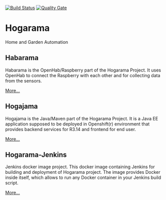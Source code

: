 [![Build Status](https://travis-ci.org/Gepardec/Hogarama.svg?branch=master)](https://travis-ci.org/Gepardec/Hogarama) [![Quality Gate](https://sonarcloud.io/api/badges/gate?key=com.gepardec.hogajama:hogajama)](https://sonarcloud.io/dashboard/index/com.gepardec.hogajama:hogajama)

# Hogarama
Home and Garden Automation

## Habarama
Habarama is the OpenHab/Raspberry part of the Hogarama Project.
It uses OpenHab to connect the Raspberry with each other and for collecting data from the sensors.

[More...](Habarama/README.md)

## Hogajama
Hogajama is the Java/Maven part of the Hogarama Project. It is a Java EE application supposed to be deployed in Openshift(r) environment that provides backend services for R3.14 and frontend for end user.

[More...](Hogajama/README.md)

## Hogarama-Jenkins
Jenkins docker image project. This docker image containing Jenkins for building and deployment of Hogarama project. The image provides Docker inside itself, which allows to run any Docker container in your Jenkins build script.

[More...](Jenkins/README.md)
